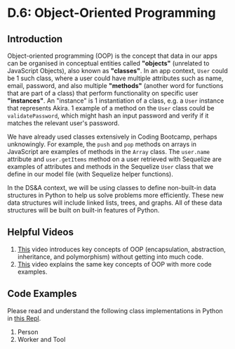 # D.6: Object-Oriented Programming

## Introduction

Object-oriented programming \(OOP\) is the concept that data in our apps can be organised in conceptual entities called **"objects"** \(unrelated to JavaScript Objects\), also known as **"classes"**. In an app context, `User` could be 1 such class, where a user could have multiple attributes such as name, email, password, and also multiple **"methods"** \(another word for functions that are part of a class\) that perform functionality on specific user **"instances"**. An "instance" is 1 instantiation of a class, e.g. a `User` instance that represents Akira. 1 example of a method on the `User` class could be `validatePassword`, which might hash an input password and verify if it matches the relevant user's password.

We have already used classes extensively in Coding Bootcamp, perhaps unknowingly. For example, the `push` and `pop` methods on arrays in JavaScript are examples of methods in the `Array` class. The `user.name` attribute and `user.getItems` method on a user retrieved with Sequelize are examples of attributes and methods in the Sequelize `User` class that we define in our model file \(with Sequelize helper functions\).

In the DS&A context, we will be using classes to define non-built-in data structures in Python to help us solve problems more efficiently. These new data structures will include linked lists, trees, and graphs. All of these data structures will be built on built-in features of Python.

## Helpful Videos

1. [This](https://www.youtube.com/watch?v=pTB0EiLXUC8) video introduces key concepts of OOP \(encapsulation, abstraction, inheritance, and polymorphism\) without getting into much code.
2. [This](https://www.youtube.com/watch?v=7Dai8SJgLkM) video explains the same key concepts of OOP with more code examples.

## Code Examples

Please read and understand the following class implementations in Python in [this Repl](https://repl.it/@kaiyuanneo/oop-examples#main.py).

1. Person
2. Worker and Tool

